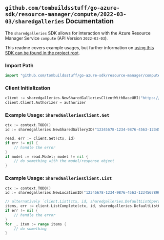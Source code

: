
## `github.com/tombuildsstuff/go-azure-sdk/resource-manager/compute/2022-03-03/sharedgalleries` Documentation

The `sharedgalleries` SDK allows for interaction with the Azure Resource Manager Service `compute` (API Version `2022-03-03`).

This readme covers example usages, but further information on [using this SDK can be found in the project root](https://github.com/tombuildsstuff/go-azure-sdk/tree/main/docs).

### Import Path

```go
import "github.com/tombuildsstuff/go-azure-sdk/resource-manager/compute/2022-03-03/sharedgalleries"
```


### Client Initialization

```go
client := sharedgalleries.NewSharedGalleriesClientWithBaseURI("https://management.azure.com")
client.Client.Authorizer = authorizer
```


### Example Usage: `SharedGalleriesClient.Get`

```go
ctx := context.TODO()
id := sharedgalleries.NewSharedGalleryID("12345678-1234-9876-4563-123456789012", "locationValue", "sharedGalleryValue")

read, err := client.Get(ctx, id)
if err != nil {
	// handle the error
}
if model := read.Model; model != nil {
	// do something with the model/response object
}
```


### Example Usage: `SharedGalleriesClient.List`

```go
ctx := context.TODO()
id := sharedgalleries.NewLocationID("12345678-1234-9876-4563-123456789012", "locationValue")

// alternatively `client.List(ctx, id, sharedgalleries.DefaultListOperationOptions())` can be used to do batched pagination
items, err := client.ListComplete(ctx, id, sharedgalleries.DefaultListOperationOptions())
if err != nil {
	// handle the error
}
for _, item := range items {
	// do something
}
```
